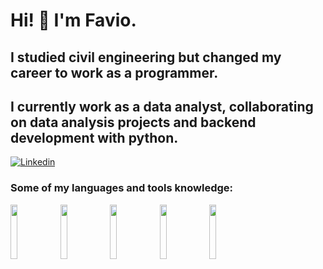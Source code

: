 # Hi! 👋 I'm Favio.

## I studied civil engineering but changed my career to work as a programmer.
## I currently work as a data analyst, collaborating on data analysis projects and backend development with python.

[![Linkedin](https://img.shields.io/badge/-LinkedIn-blue?style=flat&logo=Linkedin&logoColor=white)](https://www.linkedin.com/in/faviobarberiskettler/)


### Some of my languages and tools knowledge:

<p>
  <code><img width="15%" src="https://www.vectorlogo.zone/logos/python/python-ar21.svg"></code>
  <code><img width="15%" src="https://www.vectorlogo.zone/logos/jupyter/jupyter-ar21.svg"></code>
  <code><img width="15%" src="https://www.vectorlogo.zone/logos/git-scm/git-scm-ar21.svg"></code>
  <code><img width="15%" src="https://www.vectorlogo.zone/logos/plot_ly/plot_ly-ar21.svg"></code>
   <code><img width="15%" src="https://www.vectorlogo.zone/logos/microsoft_powerbi/microsoft_powerbi-ar21.svg"></code>
  
</p>



<!--
**fpbarberis/fpbarberis** is a ✨ _special_ ✨ repository because its `README.md` (this file) appears on your GitHub profile.

Here are some ideas to get you started:

- 🔭 I’m currently working on ...
- 🌱 I’m currently learning ...
- 👯 I’m looking to collaborate on ...
- 🤔 I’m looking for help with ...
- 💬 Ask me about ...
- 📫 How to reach me: ...
- 😄 Pronouns: ...
- ⚡ Fun fact: ...
-->

